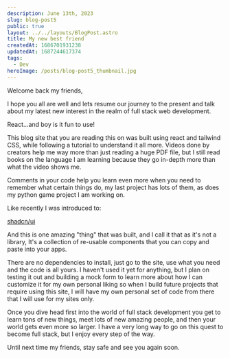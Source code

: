 ```yaml
---
description: June 13th, 2023
slug: blog-post5
public: true
layout: ../../layouts/BlogPost.astro
title: My new best friend
createdAt: 1686701931238
updatedAt: 1687244617374
tags:
  - Dev
heroImage: /posts/blog-post5_thumbnail.jpg
---
```




Welcome back my friends, 

I hope you all are well and lets resume our journey to the present and talk about my latest new interest in the realm of full stack web development. 

React...and boy is it fun to use!

This blog site that you are reading this on was built using react and tailwind CSS, while following a tutorial to understand it all more. Videos done by creators help me way more than just reading a huge PDF file, but I still read books on the language I am learning because they go in-depth more than what the video shows me. 

Comments in your code help you learn even more when you need to remember what certain things do, my last project has lots of them, as does my python game project I am working on.

Like recently I was introduced to: 

[shadcn/ui](https://ui.shadcn.com/)


And this is one amazing "thing" that was built, and I call it that as it's not a library, It's a collection of re-usable components that you can copy and paste into your apps.

There are no dependencies to install, just go to the site, use what you need and the code is all yours. I haven't used it yet for anything, but I plan on testing it out and building a mock form to learn more about how I can customize it for my own personal liking so when I build future projects that require using this site, I will have my own personal set of code from there that I will use for my sites only.

Once you dive head first into the world of full stack development you get to learn tons of new things, meet lots of new amazing people, and then your world gets even more so larger. I have a very long way to go on this quest to become full stack, but I enjoy every step of the way.

Until next time my friends, stay safe and see you again soon. 








